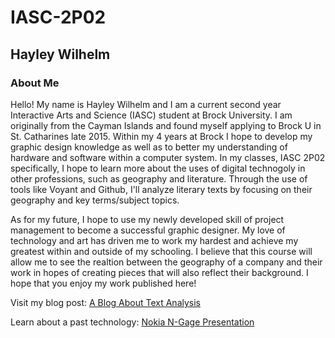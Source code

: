 # IASC-2P02
## Hayley Wilhelm

### About Me

Hello! My name is Hayley Wilhelm and I am a current second year Interactive Arts and Science (IASC) student at Brock University. I am originally from the Cayman Islands and found myself applying to Brock U in St. Catharines late 2015. Within my 4 years at Brock I hope to develop my graphic design knowledge as well as to better my understanding of hardware and software within a computer system. In my classes, IASC 2P02 specifically, I hope to learn more about the uses of digital technogoly in other professions, such as geography and literature. Through the use of tools like Voyant and Github, I'll analyze literary texts by focusing on their geography and key terms/subject topics. 

As for my future, I hope to use my newly developed skill of project management to become a successful graphic designer. My love of technology and art has driven me to work my hardest and achieve my greatest within and outside of my schooling. I believe that this course will allow me to see the realtion between the geography of a company and their work in hopes of creating pieces that will also reflect their background. I hope that you enjoy my work published here!

Visit my blog post: 
[A Blog About Text Analysis](blog.md)

Learn about a past technology: 
[Nokia N-Gage Presentation](reveal/index.html)


